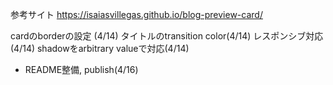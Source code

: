 参考サイト
https://isaiasvillegas.github.io/blog-preview-card/

cardのborderの設定 (4/14)
タイトルのtransition color(4/14)
レスポンシブ対応(4/14)
shadowをarbitrary valueで対応(4/14)
- README整備, publish(4/16)
